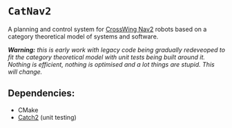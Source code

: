 # `CatNav2`

A planning and control system for [CrossWing Nav2](http://crosswing.com/nav2/) robots based on a category theoretical model of systems and software.

***Warning:*** *this is early work with legacy code being gradually redeveoped to fit the category theoretical model with unit tests being built around it. Nothing is efficient, nothing is optimised and a lot things are stupid. This will change.*


## Dependencies:
 * CMake
 * [Catch2](https://github.com/catchorg/Catch2) (unit testing)
